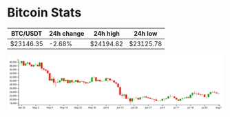# Bitcoin Stats

BTC/USDT|24h change|24h high|24h low|
|---|---|---|---|
|$23146.35|-2.68%|$24194.82|$23125.78|

<img src="./chart.svg">
